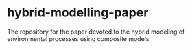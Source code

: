 # hybrid-modelling-paper
The repository for the paper devoted to the hybrid modeling of environmental processes using composite models
